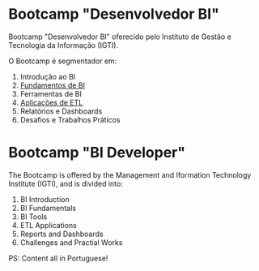 # Bootcamp "Desenvolvedor BI"
Bootcamp "Desenvolvedor BI" oferecido pelo Instituto de Gestão e Tecnologia da Informação (IGTI).

O Bootcamp é segmentador em:
1. Introdução ao BI
2. [Fundamentos de BI](https://github.com/renan2scarvalho/Bootcamp_BI/tree/master/M%C3%B3dulo%202)
3. Ferramentas de BI
4. [Aplicações de ETL](https://github.com/renan2scarvalho/Bootcamp_BI/tree/master/M%C3%B3dulo%203/Desafio)
5. Relatórios e Dashboards
6. Desafios e Trabalhos Práticos

# Bootcamp "BI Developer"
The Bootcamp is offered by the Management and Iformation Technology Institute (IGTI), and is divided into:
1. BI Introduction
2. BI Fundamentals
3. BI Tools
4. ETL Applications
5. Reports and Dashboards
6. Challenges and Practial Works

PS: Content all in Portuguese!

